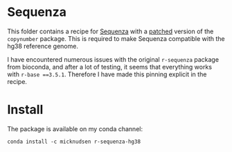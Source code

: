 # Sequenza

This folder contains a recipe for [Sequenza](https://bitbucket.org/sequenzatools/sequenza/src/master/) with a [patched](https://github.com/ShixiangWang/copynumber) version of the `copynumber` package. This is required to make Sequenza compatible with the hg38 reference genome.

I have encountered numerous issues with the original `r-sequenza` package from bioconda, and after a lot of testing, it seems that everything works with `r-base ==3.5.1`. Therefore I have made this pinning explicit in the recipe.

# Install

The package is available on my conda channel:

```
conda install -c micknudsen r-sequenza-hg38
```
